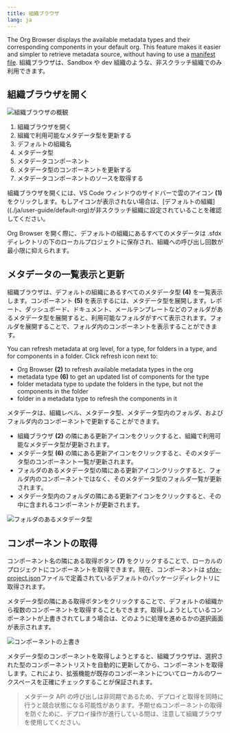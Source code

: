 ```yaml
---
title: 組織ブラウザ
lang: ja
---
```


The Org Browser displays the available metadata types and their corresponding components in your default org. This feature makes it easier and simpler to retrieve metadata source, without having to use a [manifest file](./ja/user-guide/development-models/#create-project-with-manifest). 組織ブラウザは、Sandbox や dev 組織のような、非スクラッチ組織でのみ利用できます。

## 組織ブラウザを開く

![組織ブラウザの概観](./images/org_browser_overview.png)

1. 組織ブラウザを開く
2. 組織で利用可能なメタデータ型を更新する
3. デフォルトの組織名
4. メタデータ型
5. メタデータコンポーネント
6. メタデータ型のコンポーネントを更新する
7. メタデータコンポーネントのソースを取得する

組織ブラウザを開くには、VS Code ウィンドウのサイドバーで雲のアイコン **(1)** をクリックします。もしアイコンが表示されない場合は、[デフォルトの組織]((./ja/user-guide/default-org)が非スクラッチ組織に設定されていることを確認してください。

Org Browser を開く際に、デフォルトの組織にあるすべてのメタデータは .sfdx ディレクトリの下のローカルプロジェクトに保存され、組織への呼び出し回数が最小限に抑えられます。

## メタデータの一覧表示と更新

組織ブラウザは、デフォルトの組織にあるすべてのメタデータ型 **(4)** を一覧表示します。コンポーネント **(5)** を表示するには、メタデータ型を展開します。レポート、ダッシュボード、ドキュメント、メールテンプレートなどのフォルダがあるメタデータ型を展開すると、利用可能なフォルダがすべて表示されます。フォルダを展開することで、フォルダ内のコンポーネントを表示することができます。

You can refresh metadata at org level, for a type, for folders in a type, and for components in a folder. Click refresh icon next to:

- Org Browser **(2)** to refresh available metadata types in the org
- metadata type **(6)** to get an updated list of components for the type
- folder metadata type to update the folders in the type, but not the components in the folder
- folder in a metadata type to refresh the components in it

メタデータは、組織レベル、メタデータ型、メタデータ型内のフォルダ、およびフォルダ内のコンポーネントで更新することができます。

- 組織ブラウザ **(2)** の隣にある更新アイコンをクリックすると、組織で利用可能なメタデータ型が更新されます。
- メタデータ型 **(6)** の隣にある更新アイコンをクリックすると、そのメタデータ型のコンポーネント一覧が更新されます。
- フォルダのあるメタデータ型の隣にある更新アイコンクリックすると、フォルダ内のコンポーネントではなく、そのメタデータ型のフォルダ一覧が更新されます。
- メタデータ型内のフォルダの隣にある更新アイコンをクリックすると、その中に含まれるコンポーネントが更新されます。

![フォルダのあるメタデータ型](./images/org_browser_folders.png)

## コンポーネントの取得

コンポーネント名の隣にある取得ボタン **(7)** をクリックすることで、ローカルのプロジェクトにコンポーネントを取得できます。現在、コンポーネントは [sfdx-project.json](./ja/getting-started/first-project/#sfdx-projectjson-ファイル)ファイルで定義されているデフォルトのパッケージディレクトリに取得されます。

メタデータ型の隣にある取得ボタンをクリックすることで、デフォルトの組織から複数のコンポーネントを取得することもできます。取得しようとしているコンポーネントが上書きされてしまう場合は、どのように処理を進めるかの選択画面が表示されます。

![コンポーネントの上書き](./images/overwrite-prompt.png)

メタデータ型のコンポーネントを取得しようとすると、組織ブラウザは、選択された型のコンポーネントリストを自動的に更新してから、コンポーネントを取得します。これにより、拡張機能が既存のコンポーネントについてローカルのワークスペースを正確にチェックすることが保証されます。

> メタデータ API の呼び出しは非同期であるため、デプロイと取得を同時に行うと競合状態になる可能性があります。予期せぬコンポーネントの取得を防ぐために、デプロイ操作が進行している間は、注意して組織ブラウザを使用してください。
